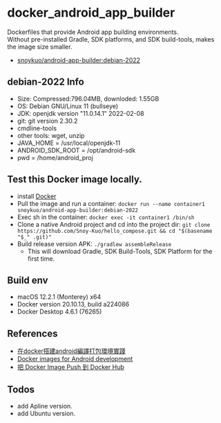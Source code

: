 # docker_android_app_builder

Dockerfiles that provide Android app building environments. <br/>
Without pre-installed Gradle, SDK platforms, and SDK build-tools, makes the image size smaller. 
 - [snoykuo/android-app-builder:debian-2022](https://hub.docker.com/repository/docker/snoykuo/android-app-builder/tags?page=1&ordering=last_updated&name=debian-2022)

## debian-2022 Info

- Size: Compressed:796.04MB, downloded: 1.55GB
- OS: Debian GNU/Linux 11 (bullseye)
- JDK: openjdk version "11.0.14.1" 2022-02-08
- git: git version 2.30.2
- cmdline-tools 
- other tools: wget, unzip
- JAVA_HOME = /usr/local/openjdk-11
- ANDROID_SDK_ROOT = /opt/android-sdk
- pwd = /home/android_proj

## Test this Docker image locally.

 - install [Docker](https://www.docker.com/)
 - Pull the image and run a container: `docker run --name container1 snoykuo/android-app-builder:debian-2022`
 - Exec sh in the container: `docker exec -it container1 /bin/sh`
 - Clone a native Android project and cd into the project dir: `git clone https://github.com/Snoy-Kuo/hello_compose.git && cd "$(basename "$_" .git)"`
 - Build release version APK: `./gradlew assembleRelease`
   - This will download Gradle, SDK Build-Tools, SDK Platform for the first time.

## Build env

 - macOS 12.2.1 (Monterey) x64
 - Docker version 20.10.13, build a224086
 - Docker Desktop 4.6.1 (76265)

 ## References

 - [在docker搭建android編譯打包環境實踐](https://www.itread01.com/hkcfhkxi.html)
 - [Docker images for Android development](https://github.com/mreichelt/docker-android)
 - [把 Docker Image Push 到 Docker Hub](https://ithelp.ithome.com.tw/articles/10191139)

 ## Todos

 - add Apline version.
 - add Ubuntu version.
